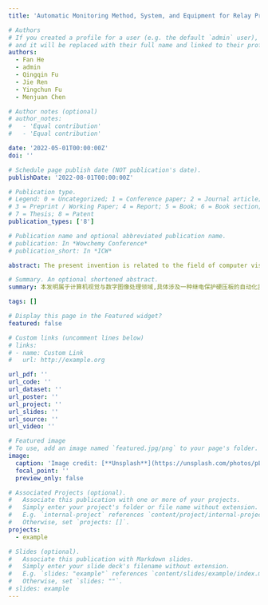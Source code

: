 ```yaml
---
title: 'Automatic Monitoring Method, System, and Equipment for Relay Protection Hard Pressure Plate'

# Authors
# If you created a profile for a user (e.g. the default `admin` user), write the username (folder name) here
# and it will be replaced with their full name and linked to their profile.
authors:
  - Fan He
  - admin
  - Qingqin Fu
  - Jie Ren
  - Yingchun Fu
  - Menjuan Chen

# Author notes (optional)
# author_notes:
#   - 'Equal contribution'
#   - 'Equal contribution'

date: '2022-05-01T00:00:00Z'
doi: ''

# Schedule page publish date (NOT publication's date).
publishDate: '2022-08-01T00:00:00Z'

# Publication type.
# Legend: 0 = Uncategorized; 1 = Conference paper; 2 = Journal article;
# 3 = Preprint / Working Paper; 4 = Report; 5 = Book; 6 = Book section;
# 7 = Thesis; 8 = Patent
publication_types: ['8']

# Publication name and optional abbreviated publication name.
# publication: In *Wowchemy Conference*
# publication_short: In *ICW*

abstract: The present invention is related to the field of computer vision & digital image processing, and specifically related to a method, system & equipment for automatic monitoring of relay protection hard pressure plate, aiming to solve the problem that the traditional relay protection hard pressure plate monitoring scheme is time-consuming and labor-intensive, and the existing automatic monitoring scheme cannot realize fully automatic monitoring. The method includes, Acquiring an array image of a hard pressure plate to be monitored; Identifying and detecting the hard pressure plate; Converting the coordinates of the hard pressure plate to a parameter space and filtering them to obtain local peak points; Clustering and sorting the longitudinal coordinates of each local peak point; Making a difference between the coordinates of each group of clustering results item by item and calculating the mean value; Acquiring the clustering results with the first number of coordinates and calculating the mean value of the longitudinal coordinates; Calculating the mean value of the remaining; Calculating the average value of the longitudinal coordinates of the remaining clustering results; Composing the new test results of each hard pressure plate, and completing the automatic monitoring. The invention solves the problem that the traditional monitoring method is time-consuming and laborious, and the existing automatic monitoring cannot be completely automated.        本发明属于计算机视觉与数字图像处理领域,具体涉及一种继电保护硬压板的自动化监测方法、系统、设备,旨在解决传统继电保护硬压板监测方案费时费力,现有自动化监测方案又无法实现完全自动化监测的问题。本方法包括：获取待监测硬压板的阵列图像；对图像进行硬压板识别检测；将硬压板的坐标转换到参数空间并滤波处理,获取局部峰值点；对各局部峰值点的纵坐标聚类并排序；对各组聚类结果内的坐标逐项做差并计算均值；获取坐标数为第一数量的聚类结果并计算纵坐标的平均值；计算其余各组聚类结果的纵坐标的平均值；组成各硬压板的新的检测结果,完成自动化监测。本发明解决了传统监测方式费时费力,现有自动化监测无法完全自动化监测的问题。

# Summary. An optional shortened abstract.
summary: 本发明属于计算机视觉与数字图像处理领域,具体涉及一种继电保护硬压板的自动化监测方法、系统、设备,旨在解决传统继电保护硬压板监测方案费时费力,现有自动化监测方案又无法实现完全自动化监测的问题。

tags: []

# Display this page in the Featured widget?
featured: false

# Custom links (uncomment lines below)
# links:
# - name: Custom Link
#   url: http://example.org

url_pdf: ''
url_code: ''
url_dataset: ''
url_poster: ''
url_project: ''
url_slides: ''
url_source: ''
url_video: ''

# Featured image
# To use, add an image named `featured.jpg/png` to your page's folder.
image:
  caption: 'Image credit: [**Unsplash**](https://unsplash.com/photos/pLCdAaMFLTE)'
  focal_point: ''
  preview_only: false

# Associated Projects (optional).
#   Associate this publication with one or more of your projects.
#   Simply enter your project's folder or file name without extension.
#   E.g. `internal-project` references `content/project/internal-project/index.md`.
#   Otherwise, set `projects: []`.
projects:
  - example

# Slides (optional).
#   Associate this publication with Markdown slides.
#   Simply enter your slide deck's filename without extension.
#   E.g. `slides: "example"` references `content/slides/example/index.md`.
#   Otherwise, set `slides: ""`.
# slides: example
---
```


<!-- {{% callout note %}}
Click the _Cite_ button above to demo the feature to enable visitors to import publication metadata into their reference management software.
{{% /callout %}}

{{% callout note %}}
Create your slides in Markdown - click the _Slides_ button to check out the example.
{{% /callout %}}

Supplementary notes can be added here, including [code, math, and images](https://wowchemy.com/docs/writing-markdown-latex/). -->
